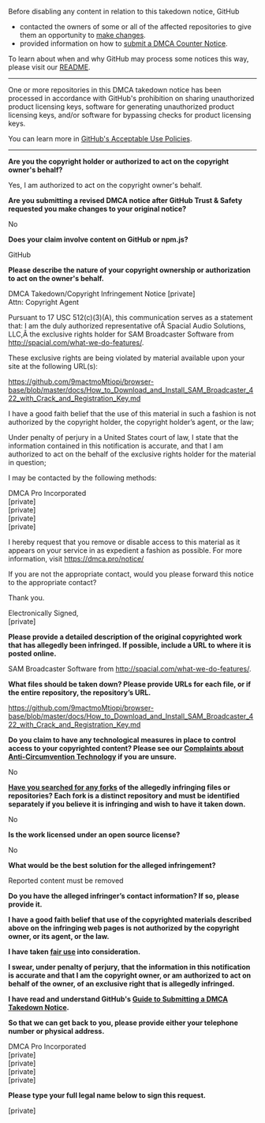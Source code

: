 Before disabling any content in relation to this takedown notice, GitHub
- contacted the owners of some or all of the affected repositories to give them an opportunity to [make changes](https://docs.github.com/en/github/site-policy/dmca-takedown-policy#a-how-does-this-actually-work).
- provided information on how to [submit a DMCA Counter Notice](https://docs.github.com/en/articles/guide-to-submitting-a-dmca-counter-notice).

To learn about when and why GitHub may process some notices this way, please visit our [README](https://github.com/github/dmca/blob/master/README.md#anatomy-of-a-takedown-notice).

---

One or more repositories in this DMCA takedown notice has been processed in accordance with GitHub's prohibition on sharing unauthorized product licensing keys, software for generating unauthorized product licensing keys, and/or software for bypassing checks for product licensing keys.

You can learn more in [GitHub's Acceptable Use Policies](https://docs.github.com/en/github/site-policy/github-acceptable-use-policies).

---

**Are you the copyright holder or authorized to act on the copyright owner's behalf?**

Yes, I am authorized to act on the copyright owner's behalf.

**Are you submitting a revised DMCA notice after GitHub Trust & Safety requested you make changes to your original notice?**

No

**Does your claim involve content on GitHub or npm.js?**

GitHub

**Please describe the nature of your copyright ownership or authorization to act on the owner's behalf.**

DMCA Takedown/Copyright Infringement Notice [private]  
Attn: Copyright Agent  

Pursuant to 17 USC 512(c)(3)(A), this communication serves as a statement that: I am the duly authorized representative ofÂ Spacial Audio Solutions, LLC,Â the exclusive rights holder for SAM Broadcaster Software from http://spacial.com/what-we-do-features/.

These exclusive rights are being violated by material available upon your site at the following URL(s):

https://github.com/9mactmoMtiopi/browser-base/blob/master/docs/How_to_Download_and_Install_SAM_Broadcaster_422_with_Crack_and_Registration_Key.md

I have a good faith belief that the use of this material in such a fashion is not authorized by the copyright holder, the copyright holder’s agent, or the law;

Under penalty of perjury in a United States court of law, I state that the information contained in this notification is accurate, and that I am authorized to act on the behalf of the exclusive rights holder for the material in question;

I may be contacted by the following methods:

DMCA Pro Incorporated  
[private]  
[private]  
[private]  
[private]  

I hereby request that you remove or disable access to this material as it appears on your service in as expedient a fashion as possible. For more information, visit https://dmca.pro/notice/

If you are not the appropriate contact, would you please forward this notice to the appropriate contact?

Thank you.

Electronically Signed,  
[private]  

**Please provide a detailed description of the original copyrighted work that has allegedly been infringed. If possible, include a URL to where it is posted online.**

SAM Broadcaster Software from http://spacial.com/what-we-do-features/.

**What files should be taken down? Please provide URLs for each file, or if the entire repository, the repository’s URL.**

https://github.com/9mactmoMtiopi/browser-base/blob/master/docs/How_to_Download_and_Install_SAM_Broadcaster_422_with_Crack_and_Registration_Key.md

**Do you claim to have any technological measures in place to control access to your copyrighted content? Please see our <a href="https://docs.github.com/articles/guide-to-submitting-a-dmca-takedown-notice#complaints-about-anti-circumvention-technology">Complaints about Anti-Circumvention Technology</a> if you are unsure.**

No

**<a href="https://docs.github.com/articles/dmca-takedown-policy#b-what-about-forks-or-whats-a-fork">Have you searched for any forks</a> of the allegedly infringing files or repositories? Each fork is a distinct repository and must be identified separately if you believe it is infringing and wish to have it taken down.**

No

**Is the work licensed under an open source license?**

No

**What would be the best solution for the alleged infringement?**

Reported content must be removed

**Do you have the alleged infringer’s contact information? If so, please provide it.**

**I have a good faith belief that use of the copyrighted materials described above on the infringing web pages is not authorized by the copyright owner, or its agent, or the law.**

**I have taken <a href="https://www.lumendatabase.org/topics/22">fair use</a> into consideration.**

**I swear, under penalty of perjury, that the information in this notification is accurate and that I am the copyright owner, or am authorized to act on behalf of the owner, of an exclusive right that is allegedly infringed.**

**I have read and understand GitHub's <a href="https://docs.github.com/articles/guide-to-submitting-a-dmca-takedown-notice/">Guide to Submitting a DMCA Takedown Notice</a>.**

**So that we can get back to you, please provide either your telephone number or physical address.**

DMCA Pro Incorporated  
[private]  
[private]  
[private]  
[private]  

**Please type your full legal name below to sign this request.**

[private]  
